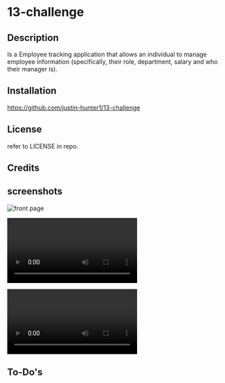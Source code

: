 # 13-challenge

## Description

Is a Employee tracking application that allows an individual to manage employee information (specifically, their role, department, salary and who their manager is).


## Installation

https://github.com/justin-hunter1/13-challenge


## License

refer to LICENSE in repo.


## Credits


## screenshots

![front page](assets/home.png)

![video Get Request](assets/get-request.webm)

![video Post Request](assets/post-request.webm)



## To-Do's

